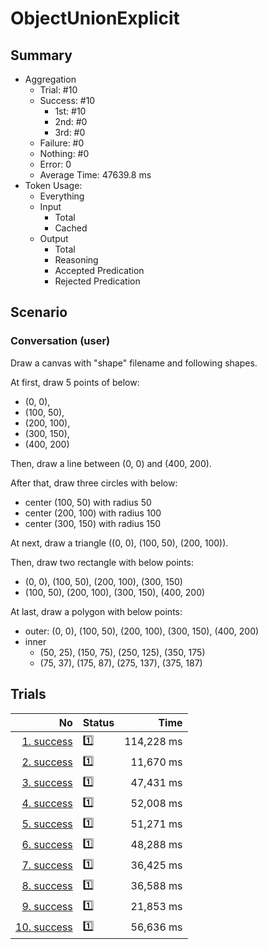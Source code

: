 # ObjectUnionExplicit
## Summary
  - Aggregation
    - Trial: #10
    - Success: #10
      - 1st: #10
      - 2nd: #0
      - 3rd: #0
    - Failure: #0
    - Nothing: #0
    - Error: 0
    - Average Time: 47639.8 ms
  - Token Usage:
    - Everything
    - Input
      - Total
      - Cached
    - Output
      - Total
      - Reasoning
      - Accepted Predication
      - Rejected Predication

## Scenario
### Conversation (user)
Draw a canvas with "shape" filename and following shapes.

At first, draw 5 points of below:

  - (0, 0),
  - (100, 50),
  - (200, 100),
  - (300, 150),
  - (400, 200)

Then, draw a line between (0, 0) and (400, 200).

After that, draw three circles with below:

  - center (100, 50) with radius 50
  - center (200, 100) with radius 100
  - center (300, 150) with radius 150

At next, draw a triangle ((0, 0), (100, 50), (200, 100)).

Then, draw two rectangle with below points:

  - (0, 0), (100, 50), (200, 100), (300, 150)
  - (100, 50), (200, 100), (300, 150), (400, 200)

At last, draw a polygon with below points:

  - outer: (0, 0), (100, 50), (200, 100), (300, 150), (400, 200)
  - inner
    - (50, 25), (150, 75), (250, 125), (350, 175)
    - (75, 37), (175, 87), (275, 137), (375, 187)

## Trials
No | Status | Time
---:|:-------|------:
[1. success](./trials/1.success.json) | 1️⃣ | 114,228 ms
[2. success](./trials/2.success.json) | 1️⃣ | 11,670 ms
[3. success](./trials/3.success.json) | 1️⃣ | 47,431 ms
[4. success](./trials/4.success.json) | 1️⃣ | 52,008 ms
[5. success](./trials/5.success.json) | 1️⃣ | 51,271 ms
[6. success](./trials/6.success.json) | 1️⃣ | 48,288 ms
[7. success](./trials/7.success.json) | 1️⃣ | 36,425 ms
[8. success](./trials/8.success.json) | 1️⃣ | 36,588 ms
[9. success](./trials/9.success.json) | 1️⃣ | 21,853 ms
[10. success](./trials/10.success.json) | 1️⃣ | 56,636 ms